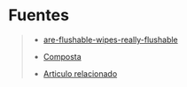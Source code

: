 [by]: <> "Eduardo avila"
[date]: <> "8 de marzo 2020"
[title]: <> "Di adios a las toallas humedas"

# Fuentes

> - [are-flushable-wipes-really-flushable](https://www.today.com/series/one-small-thing/are-flushable-wipes-really-flushable-t151945)
>
> - [Composta](https://es.wikipedia.org/wiki/Compost)
>
> - [Articulo relacionado](https://friendsoftheearth.uk/plastics/wet-wipes-keeping-them-out-our-seas-and-sewers)

